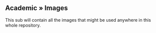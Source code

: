 ## Academic » Images

This sub will contain all the images that might be used anywhere in this whole repository.
